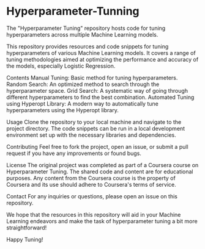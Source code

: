 # Hyperparameter-Tunning
The "Hyperparameter Tuning" repository hosts code for tuning hyperparameters across multiple Machine Learning models. 

This repository provides resources and code snippets for tuning hyperparameters of various Machine Learning models. It covers a range of tuning methodologies aimed at optimizing the performance and accuracy of the models, especially Logistic Regression.

Contents
Manual Tuning: Basic method for tuning hyperparameters.
Random Search: An optimized method to search through the hyperparameter space.
Grid Search: A systematic way of going through different hyperparameters to find the best combination.
Automated Tuning using Hyperopt Library: A modern way to automatically tune hyperparameters using the Hyperopt library.

Usage
Clone the repository to your local machine and navigate to the project directory. The code snippets can be run in a local development environment set up with the necessary libraries and dependencies.


Contributing
Feel free to fork the project, open an issue, or submit a pull request if you have any improvements or found bugs.

License
The original project was completed as part of a Coursera course on Hyperparameter Tuning. The shared code and content are for educational purposes. Any content from the Coursera course is the property of Coursera and its use should adhere to Coursera's terms of service.


Contact
For any inquiries or questions, please open an issue on this repository.

We hope that the resources in this repository will aid in your Machine Learning endeavors and make the task of hyperparameter tuning a bit more straightforward!

Happy Tuning!
